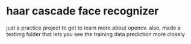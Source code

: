 # haar cascade face recognizer

just a practice project to get to learn more about opencv. also, made a testimg folder that lets you see the training data prediction more closely